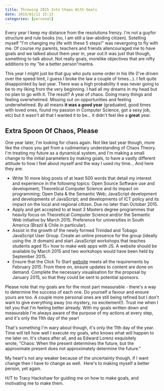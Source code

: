 ```yaml
---
title: Throwing 2015 Into Chaos With Goals
date: 2015/01/11 15:13
categories: [personal]
---
```


Every year I keep my distance from the resolutions frenzy. I'm not a guyfor structure and rule books (no, I am still a law-abiding citizen). Sotelling myself "I'm changing my life with these 5 steps!" was nevergoing to fly with me. Of course my parents, teachers and friends allencouraged me to have goals and we talked about them year in, year out.It was just that though, something to talk about. Not really goals, morelike objectives that are nifty additions to my "be a better person"mantra.

This year I might just be that guy who puts some order in his life (I've driven over the speed limit, I guess I broke the law a couple of times...). I felt quite disappointed by last year. There was a high probability it was never going to be to my liking from the very beginning. I had all my dreams in my head but no plan to go with it. The result? A year of chaos. Doing many things and feeling overwhelmed. Missing out on opportunities and feeling underwhelmed. By all means **it was a good year** (graduated, good times with loved ones, found my passion in Computer Science, got a sexy job, etc) but it wasn't all that I wanted it to be... it didn't feel like a **great** year.

## Extra Spoon Of Chaos, Please

One year later, I'm looking for chaos again. Not like last year though, more like the chaos you get from a rudimentary understanding of Chaos Theory. I'm treating my future as a dynamical system, and I'm making a small change to the initial parameters by making goals, to have a vastly different attitude to how I feel about myself and the way I used my time... And here they are:

* Write 10 more blog posts of at least 500 words that detail my interest and experience in the following topics: Open Source Software use and development; Theoretical Computer Science and its impact on programming; Open Data & the Semantic Web; JavaScript development and developments of JavaScript; and developments of ICT policy and its impact on the local and regional citizen. Due no later than October 2015.
* Apply and get accepted to at least 3 Masters degree programmes that heavily focus on Theoretical Computer Science and/or the Semantic Web initiative by March 2015. Preference for universities in South America (Brazil & Chile in particular).
* Assist in the growth of the newly formed Trinidad and Tobago JavaScript User Group. Create an online presence for the group (ideally using the .tt domain) and start JavaScript workshops that teaches students aged 15+ how to make web apps with JS. A website should be available by March 2015 and two workshops would have been held by September 2015.
* Ensure that the Click To Start [website](www.clicktostart.org "Click To Start") meets all the requirements by February 2015. From there on, ensure updates to content are done on demand. Complete the necessary visualisation for the proposal by January 2015, so that they could be sent to potential sponsors.

Please note that my goals are for the most part measurable - there's a way to determine the success of each one. Do yourself a favour and ensure yours are too. A couple more personal ones are still being refined but I don't want to give everything away (no mystery, no excitement!). Trust me when I tell you that I'm feeling better already. With my goals written down and measurable I'm always aware of the purpose of my actions at every step, and it's only the 11th day of the year!

That's something I'm wary about though, it's only the 11th day of the year. Time will tell how well I execute my goals, who knows what will happen to me later on. It's chaos after all, and as Edward Lorenz exquisitely wrote, "Chaos: When the present determines the future, but the approximate present does not approximately determine the future."

My heart's not any weaker because of the uncertainty though, if I want change then I have to change as well.  Here's to making myself a better person, yet again.

H/T to Tracy Hackshaw for guiding me on how to make goals, and motivating me to make them.
